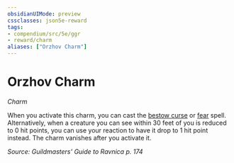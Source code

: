 ```yaml
---
obsidianUIMode: preview
cssclasses: json5e-reward
tags:
- compendium/src/5e/ggr
- reward/charm
aliases: ["Orzhov Charm"]
---
```

# Orzhov Charm
*Charm*  

When you activate this charm, you can cast the [bestow curse](compendium/spells/bestow-curse.md) or [fear](compendium/spells/fear.md) spell. Alternatively, when a creature you can see within 30 feet of you is reduced to 0 hit points, you can use your reaction to have it drop to 1 hit point instead. The charm vanishes after you activate it.

*Source: Guildmasters' Guide to Ravnica p. 174*
